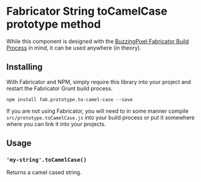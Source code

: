 # Fabricator String toCamelCase prototype method

While this component is designed with the [BuzzingPixel Fabricator Build Process](https://github.com/tjdraper/buzzing-pixel-fabricator) in mind, it can be used anywhere (in theory).

## Installing

With Fabricator and NPM, simply require this library into your project and restart the Fabricator Grunt build process.

`npm install fab.prototype.to-camel-case --save`

If you are not using Fabricator, you will need to in some manner compile `src/prototype.toCamelCase.js` into your build process or put it somewhere where you can link it into your projects.

## Usage

### `'my-string'.toCamelCase()`

Returns a camel cased string.
